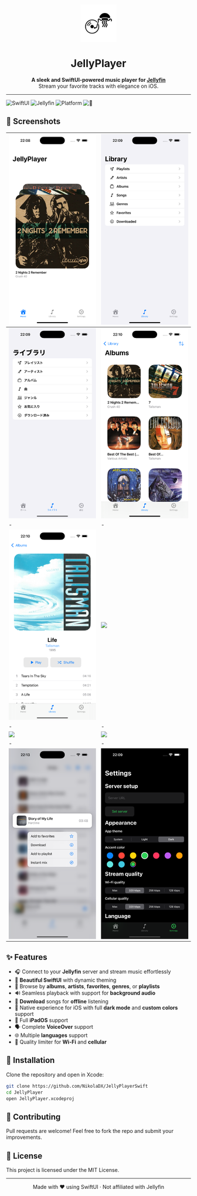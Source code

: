 <div align="center">
  
  <img src="https://github.com/NikolaDX/JellyPlayerSwift/blob/main/Images/icon.png" alt="JellyPlayer Icon" width="100" />

  # JellyPlayer

  **A sleek and SwiftUI-powered music player for [Jellyfin](https://jellyfin.org/)**  
  Stream your favorite tracks with elegance on iOS.
  
</div>

---

![SwiftUI](https://img.shields.io/badge/SwiftUI-compatible-blue?logo=swift)
![Jellyfin](https://img.shields.io/badge/Jellyfin-supported-purple?logo=jellyfin)
![Platform](https://img.shields.io/badge/platform-iOS%20-lightgrey)
![📱](https://img.shields.io/github/license/NikolaDX/JellyPlayerSwift)

## 📸 Screenshots

|![](https://github.com/NikolaDX/JellyPlayerSwift/blob/main/Images/1.png)|![](https://github.com/NikolaDX/JellyPlayerSwift/blob/main/Images/2.png)
|-|-|
|![](https://github.com/NikolaDX/JellyPlayerSwift/blob/main/Images/3.png)|![](https://github.com/NikolaDX/JellyPlayerSwift/blob/main/Images/4.png)
|-|-|
|![](https://github.com/NikolaDX/JellyPlayerSwift/blob/main/Images/5.png)|![](https://github.com/NikolaDX/JellyPlayerSwift/blob/main/Images/6.png)
|-|-|
|![](https://github.com/NikolaDX/JellyPlayerSwift/blob/main/Images/7.png)|![](https://github.com/NikolaDX/JellyPlayerSwift/blob/main/Images/8.png)
|-|-|
|![](https://github.com/NikolaDX/JellyPlayerSwift/blob/main/Images/9.png)|![](https://github.com/NikolaDX/JellyPlayerSwift/blob/main/Images/10.png)

## ✨ Features

- 🎧 Connect to your **Jellyfin** server and stream music effortlessly
- 🧭 **Beautiful SwiftUI** with dynamic theming
- 📁 Browse by **albums**, **artists**, **favorites**, **genres**, or **playlists**
- 🔊 Seamless playback with support for **background audio**
- 💾 **Download** songs for **offline** listening
- 🎨 Native experience for iOS with full **dark mode** and **custom colors** support
- 📱 Full **iPadOS** support
- 🗣️ Complete **VoiceOver** support
- 🌐 Multiple **languages** support
- 📶 Quality limiter for **Wi-Fi** and **cellular**

## 🚀 Installation

Clone the repository and open in Xcode:

```bash
git clone https://github.com/NikolaDX/JellyPlayerSwift
cd JellyPlayer
open JellyPlayer.xcodeproj
```
## 🤝 Contributing
Pull requests are welcome! Feel free to fork the repo and submit your improvements.

## 📄 License
This project is licensed under the MIT License.

---

<div align="center"> Made with ❤️ using SwiftUI · Not affiliated with Jellyfin </div>
